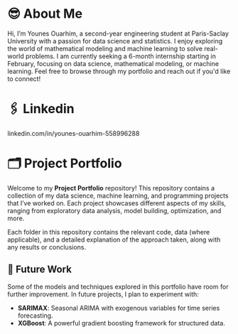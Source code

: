 # 😎​ About Me

Hi, I’m Younes Ouarhim, a second-year engineering student at Paris-Saclay University with a passion for data science and statistics. I enjoy exploring the world of mathematical modeling and machine learning to solve real-world problems. I am currently seeking a 6-month internship starting in February, focusing on data science, mathematical modeling, or machine learning. Feel free to browse through my portfolio and reach out if you'd like to connect!

# ​🖇️​ Linkedin 

linkedin.com/in/younes-ouarhim-558996288

# 🗂️ Project Portfolio

Welcome to my **Project Portfolio** repository! This repository contains a collection of my data science, machine learning, and programming projects that I’ve worked on. Each project showcases different aspects of my skills, ranging from exploratory data analysis, model building, optimization, and more.

Each folder in this repository contains the relevant code, data (where applicable), and a detailed explanation of the approach taken, along with any results or conclusions.

## 🚀 Future Work
Some of the models and techniques explored in this portfolio have room for further improvement. In future projects, I plan to experiment with:
- **SARIMAX**: Seasonal ARIMA with exogenous variables for time series forecasting.
- **XGBoost**: A powerful gradient boosting framework for structured data.




